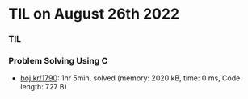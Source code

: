 # **TIL on August 26th 2022**
### TIL
### Problem Solving Using C
- [boj.kr/1790](../../../Problem%20Solving/boj/Math/1790-08-26-2022.cpp): 1hr 5min, solved (memory: 2020 kB, time: 0 ms, Code length: 727 B)